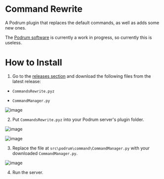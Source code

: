 # Command Rewrite
A Podrum plugin that replaces the default commands, as well as adds some new ones.

The [Podrum software](https://github.com/Podrum/Podrum) is currently a work in progress, so currently this is useless.

# How to Install
1. Go to the [releases section](https://github.com/plun1331/PodrumCommandRewrite/releases) and download the following files from the latest release:
  
  - `CommandsRewrite.pyz`
  
  - `CommandManager.py`
  
  ![image](https://user-images.githubusercontent.com/49261529/103855273-32426e00-5067-11eb-8d42-54b29dee27e6.png)
  
  
2. Put `CommandsRewrite.pyz` into your Podrum server's plugin folder.

  ![image](https://user-images.githubusercontent.com/49261529/103855119-cd871380-5066-11eb-9444-bc1ed935017f.png)

  ![image](https://user-images.githubusercontent.com/49261529/103855149-e55e9780-5066-11eb-8d5d-d1011eab92e6.png)


3. Replace the file at `src\podrum\command\CommandManager.py` with your downloaded `CommandManager.py`.

  ![image](https://user-images.githubusercontent.com/49261529/103855319-4d14e280-5067-11eb-8d2a-ff19e0acf5cd.png)

4. Run the server.

